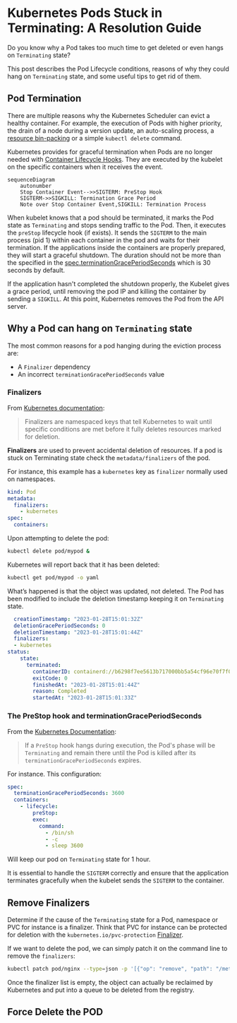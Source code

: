 # Kubernetes Pods Stuck in Terminating: A Resolution Guide

Do you know why a Pod takes too much time to get deleted or even hangs on `Terminating` state?

This post describes the Pod Lifecycle conditions, reasons of why they could hang on `Terminating` state, and some useful tips to get rid of them.

## Pod Termination

There are multiple reasons why the Kubernetes Scheduler can evict a healthy container. For example, the execution of Pods with higher priority, the drain of a node during a version update, an auto-scaling process, a [resource bin-packing](https://kubernetes.io/docs/concepts/scheduling-eviction/resource-bin-packing/) or a simple `kubectl delete` command.

Kubernetes provides for graceful termination when Pods are no longer needed with [Container Lifecycle Hooks](https://kubernetes.io/docs/concepts/containers/container-lifecycle-hooks/#container-hooks). They are executed by the kubelet on the specific containers when it receives the event.

```mermaid
sequenceDiagram
    autonumber
    Stop Container Event-->>SIGTERM: PreStop Hook
    SIGTERM->>SIGKILL: Termination Grace Period
    Note over Stop Container Event,SIGKILL: Termination Process
```

When kubelet knows that a pod should be terminated, it marks the Pod state as `Terminating` and stops sending traffic to the Pod. Then, it executes the `preStop` lifecycle hook (if exists). It sends the `SIGTERM` to the main process (pid 1) within each container in the pod and waits for their termination. If the applications inside the containers are properly prepared, they will start a graceful shutdown. The duration should not be more than the specified in the [spec.terminationGracePeriodSeconds](https://kubernetes.io/docs/reference/generated/kubernetes-api/v1.21/#podspec-v1-core) which is 30 seconds by default.

If the application hasn't completed the shutdown properly, the Kubelet gives a grace period, until removing the pod IP and killing the container by sending a `SIGKILL`. At this point, Kubernetes removes the Pod from the API server.

## Why a Pod can hang on `Terminating` state

The most common reasons for a pod hanging during the eviction process are:

* A `Finalizer` dependency
* An incorrect `terminationGracePeriodSeconds` value

### Finalizers

From [Kubernetes documentation](https://kubernetes.io/docs/concepts/overview/working-with-objects/finalizers/):

> Finalizers are namespaced keys that tell Kubernetes to wait until specific conditions are met before it fully deletes resources marked for deletion.

**Finalizers** are used to prevent accidental deletion of resources. If a pod is stuck on Terminating state check the `metadata/finalizers` of the pod.

For instance, this example has a `kubernetes` key as `finalizer` normally used on namespaces.

```yaml
kind: Pod
metadata:
  finalizers:
    - kubernetes
spec:
  containers:
```

Upon attempting to delete the pod:

```sh
kubectl delete pod/mypod &
```

Kubernetes will report back that it has been deleted:

```sh
kubectl get pod/mypod -o yaml
```

What’s happened is that the object was updated, not deleted. The Pod has been modified to include the deletion timestamp keeping it on `Terminating` state.

```yaml
  creationTimestamp: "2023-01-28T15:01:32Z"
  deletionGracePeriodSeconds: 0
  deletionTimestamp: "2023-01-28T15:01:44Z"
  finalizers:
  - kubernetes
status:
    state:
      terminated:
        containerID: containerd://b6298f7ee5613b717000bb5a54cf96e70f7f0cb8dd8e1c3c5f9d115b0fbfc7c9
        exitCode: 0
        finishedAt: "2023-01-28T15:01:44Z"
        reason: Completed
        startedAt: "2023-01-28T15:01:33Z"
```

### The PreStop hook and terminationGracePeriodSeconds

From the [Kubernetes Documentation](https://kubernetes.io/docs/concepts/containers/container-lifecycle-hooks/#hook-handler-execution):

> If a `PreStop` hook hangs during execution, the Pod's phase will be `Terminating` and remain there until the Pod is killed after its `terminationGracePeriodSeconds` expires.

For instance. This configuration:

```yaml
spec:
  terminationGracePeriodSeconds: 3600
  containers:
    - lifecycle:
        preStop:
        exec:
          command:
            - /bin/sh
            - -c
            - sleep 3600
```

Will keep our pod on `Terminating` state for 1 hour.

It is essential to handle the `SIGTERM` correctly and ensure that the application terminates gracefully when the kubelet sends the `SIGTERM` to the container.

## Remove Finalizers

Determine if the cause of the `Terminating` state for a Pod, namespace or PVC for instance is a finalizer. Think that PVC for instance can be protected for deletion with the `kubernetes.io/pvc-protection` [Finalizer](https://kubernetes.io/blog/2021/12/15/kubernetes-1-23-prevent-persistentvolume-leaks-when-deleting-out-of-order/).

If we want to delete the pod, we can simply patch it on the command line to remove the `finalizers`:

```sh
kubectl patch pod/nginx --type=json -p '[{"op": "remove", "path": "/metadata/finalizers" }]'
```

Once the finalizer list is empty, the object can actually be reclaimed by Kubernetes and put into a queue to be deleted from the registry.

## Force Delete the POD
